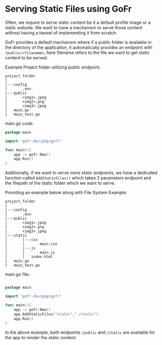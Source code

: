 # Serving Static Files using GoFr

Often, we require to serve static content be it a default profile image or a static website. We want to have a mechanism to serve those content without having a hassel of implementing it from scratch.

GoFr provides a default mechanism where if a public folder is available in the directory of the application, it automatically provides an endpoint with `/public/<filename>`, here filename refers to the file we want to get static content to be served. 

Example Project folder utilizing public endpoint:

```
project_folder
|
|---config
|       .env
|---public
|       <img1>.jpeg
|       <img2>.png
|       <img3>.jpeg
|   main.go
|   main_test.go
```

main.go code:

```go
package main

import "gofr.dev/pkg/gofr"

func main(){
    app := gofr.New()
    app.Run()
}

```

Additionally, if we want to serve more static endpoints, we have a dedicated function called `AddStaticFiles()` which takes 2 parameters endpoint and the filepath of the static folder which we want to serve.

Providing an example below along with File System Example:

```
project_folder
|
|---config
|       .env
|---public
|       <img1>.jpeg
|       <img2>.png
|       <img3>.jpeg
|---static
|       |---css
|       |       main.css
|       |---js
|       |       main.js
|       |   index.html
|   main.go
|   main_test.go
```


main.go file:

```go

package main

import "gofr.dev/pkg/gofr"

func main(){
    app := gofr.New()
    app.AddStaticFiles("static","./static")
    app.Run()
}

```

In the above example, both endpoints `/public` and `/static` are available for the app to render the static content.